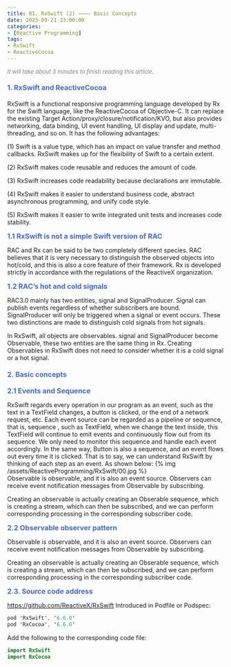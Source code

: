 ```yaml
---
title: 01. RxSwift (2) ———— Basic Concepts
date: 2023-09-21 23:00:00
categories: 
- [Reactive Programming]
tags:
- RxSwift
- ReactiveCocoa
---
```


<font color=gray size=2>*It will take about 3 minutes to finish reading this article.*</font>

#### <font size=3 color=#4169E1>1. RxSwift and ReactiveCocoa</font>

RxSwift is a functional responsive programming language developed by Rx for the Swift language,  like the ReactiveCocoa of Objective-C. It can replace the existing Target Action/proxy/closure/notification/KVO, but also provides networking, data binding, UI event handling, UI display and update, multi-threading, and so on.
 It has the following advantages:
 
(1) Swift is a value type, which has an impact on value transfer and method callbacks. RxSwift makes up for the flexibility of Swift to a certain extent.

(2) RxSwift makes code reusable and reduces the amount of code.

(3) RxSwift increases code readability because declarations are immutable.

(4) RxSwift makes it easier to understand business code, abstract asynchronous programming, and unify code style.

(5) RxSwift makes it easier to write integrated unit tests and increases code stability.

<font size=3 color=#4169E1>**1.1 RxSwift is not a simple Swift version of RAC**</font>  

RAC and Rx can be said to be two completely different species. RAC believes that it is very necessary to distinguish the observed objects into hot/cold, and this is also a core feature of their framework. Rx is developed strictly in accordance with the regulations of the ReactiveX organization.

<font size=3 color=#4169E1>**1.2 RAC’s hot and cold signals**</font>  

RAC3.0 mainly has two entities, signal and SignalProducer. Signal can publish events regardless of whether subscribers are bound. SignalProducer will only be triggered when a signal or event occurs. These two distinctions are made to distinguish cold signals from hot signals.

In RxSwift, all objects are observables. signal and SignalProducer become Observable, these two entities are the same thing in Rx. Creating Observables in RxSwift does not need to consider whether it is a cold signal or a hot signal.

#### <font size=3 color=#4169E1>2. Basic concepts</font> 

<font size=3 color=#4169E1>**2.1 Events and Sequence**</font>  

RxSwift regards every operation in our program as an event, such as the text in a TextField changes, a button is clicked, or the end of a network request, etc. Each event source can be regarded as a pipeline or sequence, that is, sequence , such as TextField, when we change the text inside, this TextField will continue to emit events and continuously flow out from its sequence. We only need to monitor this sequence and handle each event accordingly. In the same way, Button is also a sequence, and an event flows out every time it is clicked. That is to say, we can understand RxSwift by thinking of each step as an event. As shown below:
{% img /assets/ReactiveProgramming/RxSwift/00.jpg %}  
Observable is observable, and it is also an event source. Observers can receive event notification messages from Observable by subscribing.

Creating an observable is actually creating an Obserable sequence, which is creating a stream, which can then be subscribed, and we can perform corresponding processing in the corresponding subscriber code.

<font size=3 color=#4169E1>**2.2 Observable observer pattern**</font>  

Observable is observable, and it is also an event source. Observers can receive event notification messages from Observable by subscribing.

Creating an observable is actually creating an Obserable sequence, which is creating a stream, which can then be subscribed, and we can perform corresponding processing in the corresponding subscriber code.

<font size=3 color=#4169E1>**2.3. Source code address**</font>  

https://github.com/ReactiveX/RxSwift
Introduced in Podfile or Podspec:

```Swift
pod 'RxSwift', '6.6.0'
pod 'RxCocoa', '6.6.0'
```
Add the following to the corresponding code file:

```Swift
import RxSwift
import RxCocoa
```

